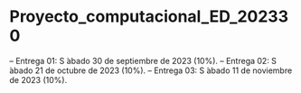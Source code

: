 # Proyecto_computacional_ED_202330

– Entrega 01: S ́abado 30 de septiembre de 2023 (10%).
– Entrega 02: S ́abado 21 de octubre de 2023 (10%).
– Entrega 03: S ́abado 11 de noviembre de 2023 (10%).

